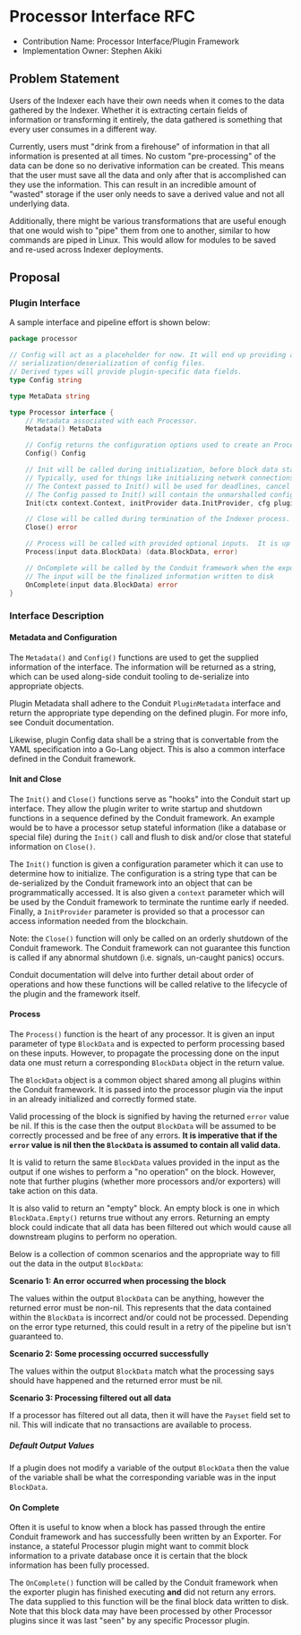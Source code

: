 # Processor Interface RFC

- Contribution Name: Processor Interface/Plugin Framework
- Implementation Owner: Stephen Akiki

## Problem Statement

Users of the Indexer each have their own needs when it comes to the data gathered by the Indexer. Whether it is
extracting certain fields of information or transforming it entirely, the data gathered is something that every user
consumes in a different way.

Currently, users must "drink from a firehouse" of information in that all information is presented at all times. No
custom "pre-processing" of the data can be done so no derivative information can be created. This means that the user
must save all the data and only after that is accomplished can they use the information. This can result in an
incredible amount of "wasted" storage if the user only needs to save a derived value and not all underlying data.

Additionally, there might be various transformations that are useful enough that one would wish to "pipe" them from one
to another, similar to how commands are piped in Linux. This would allow for modules to be saved and re-used across
Indexer deployments.

## Proposal

### Plugin Interface

A sample interface and pipeline effort is shown below:

```go
package processor

// Config will act as a placeholder for now. It will end up providing an interface for
// serialization/deserialization of config files.
// Derived types will provide plugin-specific data fields.
type Config string

type MetaData string

type Processor interface {
	// Metadata associated with each Processor.
	Metadata() MetaData

	// Config returns the configuration options used to create an Processor.
	Config() Config

	// Init will be called during initialization, before block data starts going through the pipeline.
	// Typically, used for things like initializing network connections.
	// The Context passed to Init() will be used for deadlines, cancel signals and other early terminations
	// The Config passed to Init() will contain the unmarshalled config file specific to this plugin.
	Init(ctx context.Context, initProvider data.InitProvider, cfg plugins.PluginConfig) error

	// Close will be called during termination of the Indexer process.
	Close() error

	// Process will be called with provided optional inputs.  It is up to the plugin to check that required inputs are provided.
	Process(input data.BlockData) (data.BlockData, error)

	// OnComplete will be called by the Conduit framework when the exporter has successfully written the block
	// The input will be the finalized information written to disk
	OnComplete(input data.BlockData) error
}
```

### Interface Description

#### Metadata and Configuration

The `Metadata()` and `Config()` functions are used to get the supplied information of the interface. The information
will be returned as a string, which can be used along-side conduit tooling to de-serialize into appropriate objects.

Plugin Metadata shall adhere to the Conduit `PluginMetadata` interface and return the appropriate type depending on the
defined plugin.  For more info, see Conduit documentation.

Likewise, plugin Config data shall be a string that is convertable from the YAML specification into a Go-Lang object.
This is also a common interface defined in the Conduit framework.

#### Init and Close

The `Init()` and `Close()` functions serve as "hooks" into the Conduit start up interface. They allow the plugin writer
to write startup and shutdown functions in a sequence defined by the Conduit framework. An example would be to have a
processor setup stateful information (like a database or special file) during the `Init()` call and flush to disk and/or
close that stateful information on `Close()`.

The `Init()` function is given a configuration parameter which it can use to determine how to initialize. The
configuration is a string type that can be de-serialized by the Conduit framework into an object that can be
programmatically accessed. It is also given a `context` parameter which will be used by the Conduit framework to
terminate the runtime early if needed.  Finally, a `InitProvider` parameter is provided so that a processor can access
information needed from the blockchain.

Note: the `Close()` function will only be called on an orderly shutdown of the Conduit framework. The Conduit framework
can not guarantee this function is called if any abnormal shutdown (i.e. signals, un-caught panics) occurs.



Conduit documentation will delve into further detail about order of operations and how these functions will be called
relative to the lifecycle of the plugin and the framework itself.

#### Process

The `Process()` function is the heart of any processor. It is given an input parameter of type `BlockData` and is
expected to perform processing based on these inputs. However, to propagate the processing done on the input data one
must return a corresponding `BlockData` object in the return value.

The `BlockData` object is a common object shared among all plugins within the Conduit framework. It is passed into the
processor plugin via the input in an already initialized and correctly formed state.

Valid processing of the block is signified by having the returned `error` value be nil. If this is the case then the
output `BlockData` will be assumed to be correctly processed and be free of any errors. **It is imperative that if
the `error` value is nil then the `BlockData` is assumed to contain all valid data.**

It is valid to return the same `BlockData` values provided in the input as the output if one wishes to perform a "no
operation" on the block. However, note that further plugins (whether more processors and/or exporters) will take action
on this data.

It is also valid to return an "empty" block. An empty block is one in which `BlockData.Empty()` returns true without any
errors. Returning an empty block could indicate that all data has been filtered out which would cause all downstream
plugins to perform no operation.

Below is a collection of common scenarios and the appropriate way to fill out the data in the output `BlockData`:

**Scenario 1: An error occurred when processing the block**

The values within the output `BlockData` can be anything, however the returned error must be non-nil. This represents
that the data contained within the `BlockData` is incorrect and/or could not be processed. Depending on the error type
returned, this could result in a retry of the pipeline but isn't guaranteed to.

**Scenario 2: Some processing occurred successfully**

The values within the output `BlockData` match what the processing says should have happened and the returned error must
be nil.

**Scenario 3: Processing filtered out all data**

If a processor has filtered out all data, then it will have the `Payset` field set to nil. This will indicate that no
transactions are available to process.

##### Default Output Values

If a plugin does not modify a variable of the output `BlockData` then the value of the variable shall be what the
corresponding variable was in the input `BlockData`. 

#### On Complete

Often it is useful to know when a block has passed through the entire Conduit framework and has successfully been written by an Exporter.  For instance,
a stateful Processor plugin might want to commit block information to a private database once it is certain that the block information has been fully processed.

The `OnComplete()` function will be called by the Conduit framework when the exporter plugin has finished executing **and** did not return any errors.  The data supplied to this function
will be the final block data written to disk.  Note that this block data may have been processed by other Processor plugins since it was last "seen" by any specific Processor plugin.